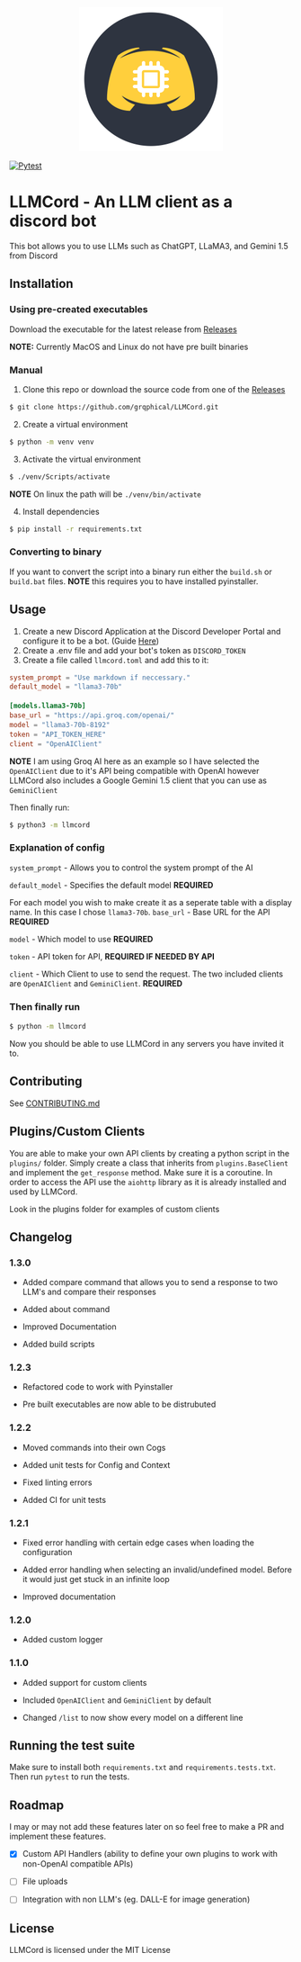 <p align="center">
    <img src="https://github.com/grqphical/llmcord/blob/main/llmcord_logo.png" width="256" height="256"/>
</p>

[![Pytest](https://github.com/grqphical/llmcord/actions/workflows/python-test.yml/badge.svg)](https://github.com/grqphical/llmcord/actions/workflows/python-test.yml)

# LLMCord - An LLM client as a discord bot

This bot allows you to use LLMs such as ChatGPT, LLaMA3, and Gemini 1.5 from Discord

## Installation

### Using pre-created executables

Download the executable for the latest release from [Releases](https://github.com/grqphical/llmcord/releases)

**NOTE:** Currently MacOS and Linux do not have pre built binaries

### Manual

1. Clone this repo or download the source code from one of the [Releases](https://github.com/grqphical/llmcord/releases)

```bash
$ git clone https://github.com/grqphical/LLMCord.git
```

2. Create a virtual environment

```bash
$ python -m venv venv
```

3. Activate the virtual environment

```bash
$ ./venv/Scripts/activate
```

**NOTE** On linux the path will be `./venv/bin/activate`

4. Install dependencies

```bash
$ pip install -r requirements.txt
```

### Converting to binary

If you want to convert the script into a binary run either the `build.sh` or `build.bat` files. **NOTE** this requires you to have installed pyinstaller.

## Usage

1. Create a new Discord Application at the Discord Developer Portal and configure it to be a bot. (Guide [Here](https://discordpy.readthedocs.io/en/stable/discord.html))
2. Create a .env file and add your bot's token as `DISCORD_TOKEN`
3. Create a file called `llmcord.toml` and add this to it:

```toml
system_prompt = "Use markdown if neccessary."
default_model = "llama3-70b"

[models.llama3-70b]
base_url = "https://api.groq.com/openai/"
model = "llama3-70b-8192"
token = "API_TOKEN_HERE"
client = "OpenAIClient"
```

**NOTE** I am using Groq AI here as an example so I have selected the `OpenAIClient` due to it's API being compatible with OpenAI however LLMCord also includes a Google Gemini 1.5 client that you can use as `GeminiClient`

Then finally run:

```bash
$ python3 -m llmcord
```

### Explanation of config

`system_prompt` - Allows you to control the system prompt of the AI

`default_model` - Specifies the default model **REQUIRED**

For each model you wish to make create it as a seperate table with a display name. In this case I chose `llama3-70b`.
`base_url` - Base URL for the API **REQUIRED**

`model` - Which model to use **REQUIRED**

`token` - API token for API, **REQUIRED IF NEEDED BY API**

`client` - Which Client to use to send the request. The two included clients are `OpenAIClient` and `GeminiClient`. **REQUIRED**

### Then finally run

```bash
$ python -m llmcord
```

Now you should be able to use LLMCord in any servers you have invited it to.

## Contributing

See [CONTRIBUTING.md](https://github.com/grqphical/llmcord/blob/main/CONTRIBUTING.md)

## Plugins/Custom Clients

You are able to make your own API clients by creating a python script in the `plugins/` folder. Simply create a class that inherits from `plugins.BaseClient` and implement
the `get_response` method. Make sure it is a coroutine. In order to access the API use the `aiohttp` library as it is already installed and used by LLMCord.

Look in the plugins folder for examples of custom clients

## Changelog

### 1.3.0

- Added compare command that allows you to send a response to two LLM's and compare their responses

- Added about command

- Improved Documentation

- Added build scripts

### 1.2.3

- Refactored code to work with Pyinstaller

- Pre built executables are now able to be distrubuted

### 1.2.2

- Moved commands into their own Cogs

- Added unit tests for Config and Context

- Fixed linting errors

- Added CI for unit tests

### 1.2.1

- Fixed error handling with certain edge cases when loading the configuration

- Added error handling when selecting an invalid/undefined model. Before it would just get stuck in an infinite loop

- Improved documentation

### 1.2.0

- Added custom logger

### 1.1.0

- Added support for custom clients

- Included `OpenAIClient` and `GeminiClient` by default

- Changed `/list` to now show every model on a different line

## Running the test suite

Make sure to install both `requirements.txt` and `requirements.tests.txt`. Then run `pytest` to run the tests.

## Roadmap

I may or may not add these features later on so feel free to make a PR and implement these features.

- [x] Custom API Handlers (ability to define your own plugins to work with non-OpenAI compatible APIs)

- [ ] File uploads

- [ ] Integration with non LLM's (eg. DALL-E for image generation)

## License

LLMCord is licensed under the MIT License
